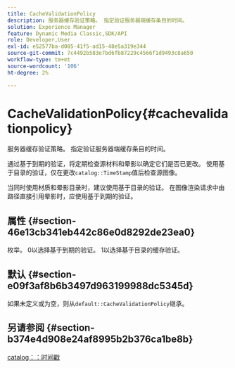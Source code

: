 ```yaml
---
title: CacheValidationPolicy
description: 服务器缓存验证策略。 指定验证服务器端缓存条目的时间。
solution: Experience Manager
feature: Dynamic Media Classic,SDK/API
role: Developer,User
exl-id: e52577ba-d085-41f5-ad15-48e5a319e344
source-git-commit: 7c4492b583e7bd6fb87229c4566f1d9493c8a650
workflow-type: tm+mt
source-wordcount: '106'
ht-degree: 2%

---
```


# CacheValidationPolicy{#cachevalidationpolicy}

服务器缓存验证策略。 指定验证服务器端缓存条目的时间。

通过基于到期的验证，将定期检查源材料和晕影以确定它们是否已更改。 使用基于目录的验证，仅在更改`catalog::TimeStamp`值后检查源图像。

当同时使用材质和晕影目录时，建议使用基于目录的验证。 在图像渲染请求中由路径直接引用晕影时，应使用基于到期的验证。

## 属性 {#section-46e13cb341eb442c86e0d8292de23ea0}

枚举。 0以选择基于到期的验证。 1以选择基于目录的缓存验证。

## 默认 {#section-e09f3af8b6b3497d963199988dc5345d}

如果未定义或为空，则从`default::CacheValidationPolicy`继承。

## 另请参阅 {#section-b374e4d908e24af8995b2b376ca1be8b}

[catalog：：时间戳](../../../../../ir-api/material-cat/image-rendering-api-ref/c-ir-material-catalog/c-ir-material-data-reference/r-ir-timestamp-dataref.md#reference-6daf7973dc4f4b4e9e8165756db7c319)
